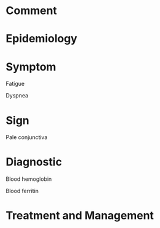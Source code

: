 # Comment

# Epidemiology

# Symptom

Fatigue

Dyspnea

# Sign

Pale conjunctiva

# Diagnostic

Blood hemoglobin

Blood ferritin

# Treatment and Management
